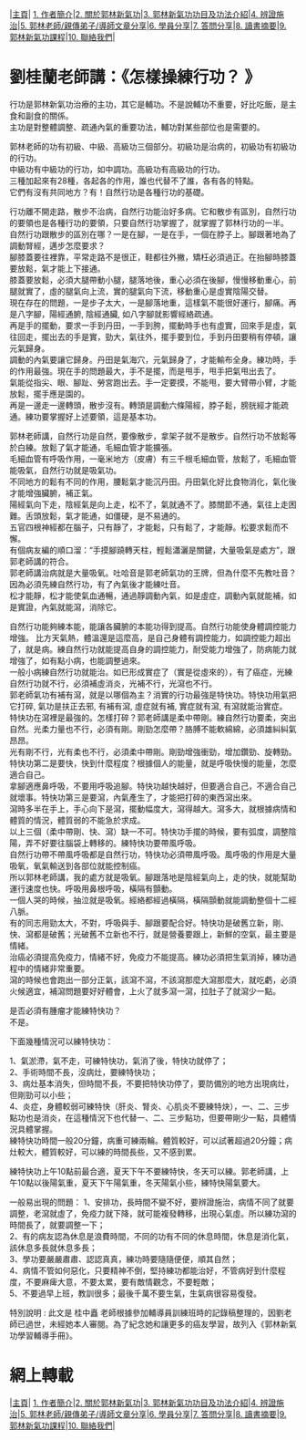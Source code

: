 |[主頁](/README.md)| [1. 作者簡介](/a10.md)|[2. 關於郭林新氣功](/a1.md)|[3. 郭林新氣功功目及功法介紹](/a2.md)|[4. 辨證施治](/a3.md)|[5. 郭林老師/親傳弟子/導師文章分享](/a5.md)|[6. 學員分享](/a6.md)|[7. 答問分享](/a7.md)|[8. 讀書摘要](/a4.md)|[9. 郭林新氣功課程](/郭林新氣功課程.md)|[10. 聯絡我們](/a9.md)|

# 劉桂蘭老師講：《怎樣操練行功？ 》  

行功是郭林新氣功治療的主功，其它是輔功。不是說輔功不重要，好比吃飯，是主食和副食的關係。  
主功是對整體調整、疏通內氣的重要功法，輔功對某些部位也是需要的。

郭林老師的功有初級、中級、高級功三個部分。初級功是治病的，初級功有初級功的行功。  
中級功有中級功的行功，如中調功。高級功有高級功的行功。  
三種加起來有28種，各起各的作用，誰也代替不了誰，各有各的特點。  
它們有沒有共同地方？有！自然行功是各種行功的基礎。  

行功離不開走路，散步不治病，自然行功能治好多病。它和散步有區別，自然行功的要領也是各種行功的要領，只要自然行功掌握了，就掌握了郭林行功的一半。  
自然行功跟散步的區別在哪？一是在腳，一是在手，一個在脖子上。腳跟著地為了調動腎經，邁步怎麼要求？  
腳膝蓋要往裡靠，平常走路不是很正，鞋都往外撇，矯枉必須過正。在抬腳時膝蓋要放鬆，氣才能上下接通。  
膝蓋要放鬆，必須大腿帶動小腿，腿落地後，重心必須在後腳，慢慢移動重心，前腿就實了，虛的腿氣向上流，實的腿氣向下流，移動重心是虛實陰陽交替。  
現在存在的問題，一是步子太大，一是腳落地重，這樣氣不能很好運行，腳痛。再是八字腳，陽經通腑, 陰經通臟, 如八字腳就影響經絡疏通。  
再是手的擺動，要求一手到丹田，一手到胯，擺動時手也有虛實，回來手是虛，氣往回走，擺出去的手是實，勁大，氣往外，擺手要到位，手到丹田要稍有停頓，讓元氣歸身。  
調動的內氣要讓它歸身。丹田是氣海穴，元氣歸身了，才能輸布全身。練功時，手的作用最強。現在手的問題最大，手不是擺，而是甩手，甩手把氣甩出去了。  
氣能從指尖、眼、腳趾、勞宮跑出去。手一定要摸，不能甩，要大臂帶小臂，才能放鬆，擺手應是園的。  
再是一邊走一邊轉頭，散步沒有。轉頭是調動六條陽經，脖子鬆，膀胱經才能疏通。練功要掌握好上述要領，這是基本功。  

郭林老師講，自然行功是自然，要像散步，拿架子就不是散步。自然行功不放鬆等於白練。放鬆了氣才能通，毛細血管才能擴張。  
毛細血管有呼吸作用，一毫米地方（皮膚）有三千根毛細血管，放鬆了，毛細血管能吸氣，自然行功就是吸氣功。  
不同地方的鬆有不同的作用，腰鬆氣才能沉丹田。丹田氣化好比食物消化，氣化後才能增強臟腑，補正氣。  
陽經氣向下走，陰經氣是向上走，松不了，氣就通不了。膝關節不通，氣往上走困難。舌頭放鬆，氣才能通，如僵硬，是不易通的。  
五官四根神經都在腦子，只有靜了，才能鬆，只有鬆了，才能靜。松要求鬆而不懈。  
有個病友編的順口溜：“手摸腳蹺轉天柱，輕鬆瀟灑是關鍵，大量吸氣是處方”，跟郭老師講的符合。  
郭老師講治病就是大量吸氧。吐哈音是郭老師氣功的王牌，但為什麼不先教吐音？因為必須先練自然行功，有了內氣後才能練吐音。  
松才能靜，松才能使氣血通暢，通過靜調動內氣，如是虛症，調動內氣就能補，如是實證，內氣就能瀉，消除它。  

自然行功能夠練本能，能讓各臟腑的本能功得到提高。自然行功能使身體調控能力增強。
比方天氣熱，體溫還是這麼高，是自己身體有調控能力，如調控能力超出了，就是病。練自然行功就能提高自身的調控能力，耐受能力增強了，防病能力就增強了，如有點小病，也能調整過來。    
一般小病練自然行功就能治。如已形成實症了（實是從虛來的），有了癌症，光練自然行功就不行，必須補虛消炎，光補不行，光瀉也不行。  
郭老師氣功有補有瀉，就是以哪個為主？消實的行功最強是特快功。特快功用氣把它打碎, 氣功是扶正去邪, 有補有瀉, 虛症就有補, 實症就有瀉, 有瀉就能治實症。  
特快功在瀉裡是最強的。怎樣打碎？郭老師講是柔中帶剛。練自然行功要柔，突出自然。光柔力量也不行，必須有剛。剛勁怎麼帶？胳膊不能軟綿綿，必須雄糾糾氣昂昂。  
光有剛不行，光有柔也不行，必須柔中帶剛。剛勁增強衝勁，增加鑽勁、旋轉勁。特快功第二是要快，快到什麼程度？根據個人的能量，就是呼吸快慢的能量，怎麼適合自己。  
拿腳適應鼻呼吸，不要用呼吸追腳。特快功越快越好，但要適合自己，不適合自己就壞事。特快功第三是要瀉，內氣產生了，才能把打碎的東西瀉出來。  
瀉時多半在手上，手心向下是瀉，擺動幅度大，瀉得越大。瀉多大，就根據病情和體質的情況，體質弱的不能急於求成。  
以上三個（柔中帶剛、快、瀉）缺一不可。特快功手擺的時候，要有弧度，調整陰陽，弄不好要往腦袋上轉移的。練特快功要帶風呼吸。  
自然行功帶不帶風呼吸都是自然行功，特快功必須帶風呼吸。風呼吸的作用是大量吸氧，氧氣輸送到各部位就能控制癌。  
所以郭林老師講，我的處方就是吸氧。腳跟落地是陰經氣向上，走的快，就能幫助運行速度也快。呼吸用鼻根呼吸，橫隔有顫動。  
一個人哭的時候，抽泣就是吸氧。經絡都經過橫隔，橫隔顫動就能調動整個十二經八脈。  
有的同志用勁太大，不對，呼吸與手、腳跟要配合好。特快功是破舊立新，剛、快、瀉都是破舊；光破舊不立新也不行，就是營養要跟上，新鮮的空氣，最主要是情緒。  
治癌必須提高免疫力，情緒不好，免疫力不能提高。練功必須把生氣消掉，練功過程中的情緒非常重要。  
瀉的時候也會跑出一部分正氣，該瀉不瀉，不該瀉那麼大瀉那麼大，就吃虧，必須火候適宜，補瀉問題要好好體會，上火了就多瀉一瀉，拉肚子了就瀉少一點。  

是否必須有腫瘤才能練特快功？  
不是。  

下面幾種情況可以練特快功：  

1、氣淤滯，氣不走，可練特快功，氣消了後，特快功就停了；  
2、手術時間不長，沒病灶，要練特快功；  
3、病灶基本消失，但時間不長，不要把特快功停了，要防備別的地方出現病灶，但剛勁可以小些；  
4、炎症，身體較弱可練特快（肝炎、腎炎、心肌炎不要練特炔），一、二、三步點功也是消炎，在這種情況下也代替一、二、三步點功，但要帶剛少一點，具體情況具體掌握。  
練特快功時間一般20分鐘，病重可練兩輪。體質較好，可以試著超過20分鐘；病灶較大，體質較好，可以練的時間長些，又不感到累。  

練特快功上午10點前最合適，夏天下午不要練特快，冬天可以練。郭老師講，上午10點以後陽氣重，夏天下午陽氣重，冬天陽氣小些，練特快陽氣要大。  

一般易出現的問題：
1、安排功，長時間不變不好，要辨證施治，病情不同了就要調整，老瀉就虛了，免疫力就下降，就可能複發轉移，出現心氣虛。所以練功瀉的時間長了，就要調整一下；  
2、有的病友認為休息是浪費時間，不同的功有不同的休息時間，休息是消化氣，該休息多長就休息多長；  
3、學功要嚴嚴肅肅、認認真真，練功時要隨隨便便，順其自然；  
4、病情不管如何惡化，只要精神不倒，堅持練功都能治好，不管病好到什麼程度，不要麻痺大意，不要太累，要有敵情觀念，不要輕敵；  
5、不要過早上班，教訓很多；最後千萬不要生氣，生氣病很容易復發。  

特別說明 :
此文是 桂中矗 老師根據參加輔導員訓練班時的記錄稿整理的，因劉老師已過世，未經她本人審閱。為了紀念她和讓更多的癌友學習，故列入《郭林新氣功學習輔導手冊》。

# 網上轉載

|[主頁](/README.md)| [1. 作者簡介](/a10.md)|[2. 關於郭林新氣功](/a1.md)|[3. 郭林新氣功功目及功法介紹](/a2.md)|[4. 辨證施治](/a3.md)|[5. 郭林老師/親傳弟子/導師文章分享](/a5.md)|[6. 學員分享](/a6.md)|[7. 答問分享](/a7.md)|[8. 讀書摘要](/a4.md)|[9. 郭林新氣功課程](/郭林新氣功課程.md)|[10. 聯絡我們](/a9.md)|
